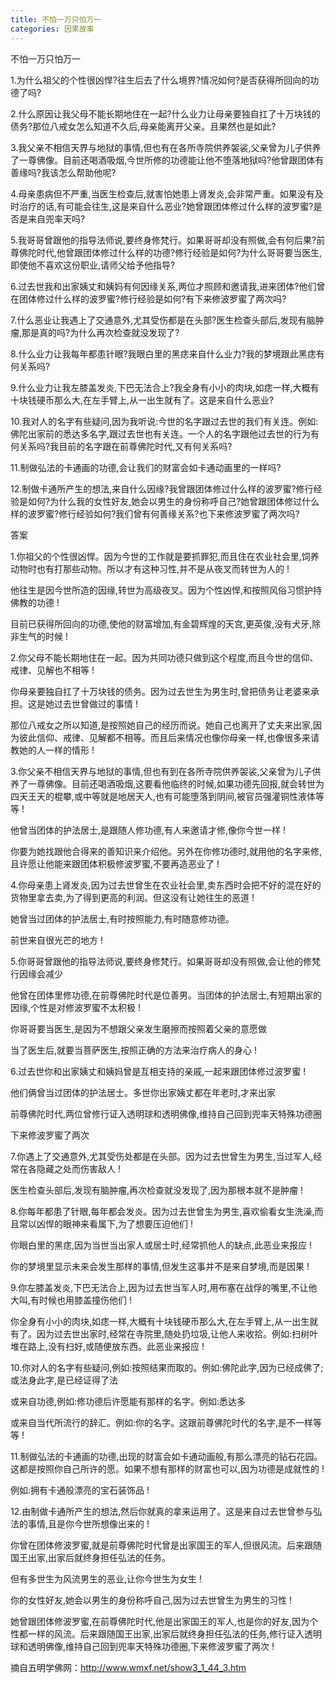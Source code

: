 ```yaml
---
title: 不怕一万只怕万一
categories: 因果故事
---
```



	   
不怕一万只怕万一

1.为什么祖父的个性很凶悍?往生后去了什么境界?情况如何?是否获得所回向的功德了吗?

2.什么原因让我父母不能长期地住在一起?什么业力让母亲要独自扛了十万块钱的债务?那位八戒女怎么知道不久后,母亲能离开父亲。且果然也是如此?

3.我父亲不相信天界与地狱的事情,但也有在各所寺院供养袈裟,父亲曾为儿子供养了一尊佛像。目前还喝酒吸烟,今世所修的功德能让他不堕落地狱吗?他曾跟团体有善缘吗?我该怎么帮助他呢?

4.母亲患病但不严重,当医生检查后,就害怕她患上肾发炎,会非常严重。如果没有及时治疗的话,有可能会往生,这是来自什么恶业?她曾跟团体修过什么样的波罗蜜?是否是来自兜率天吗?

5.我哥哥曾跟他的指导法师说,要终身修梵行。如果哥哥却没有照做,会有何后果?前尊佛陀时代,他曾跟团体修过什么样的功德?修行经验是如何?为什么哥哥要当医生,即使他不喜欢这份职业,请师父给予他指导?

6.过去世我和出家姨丈和姨妈有何因缘关系,两位才照顾和邀请我,进来团体?他们曾在团体修过什么样的波罗蜜?修行经验是如何?有下来修波罗蜜了两次吗?

7.什么恶业让我遇上了交通意外,尤其受伤都是在头部?医生检查头部后,发现有脑肿瘤,那是真的吗?为什么再次检查就没发现了?

8.什么业力让我每年都患针眼?我眼白里的黑痣来自什么业力?我的梦境跟此黑痣有何关系吗?

9.什么业力让我左膝盖发炎,下巴无法合上?我全身有小小的肉块,如痣一样,大概有十块钱硬币那么大,在左手臂上,从一出生就有了。这是来自什么恶业?

10.我对人的名字有些疑问,因为我听说:今世的名字跟过去世的我们有关连。例如:佛陀出家前的悉达多名字,跟过去世也有关连。一个人的名字跟他过去世的行为有何关系吗?我目前的名字跟在前尊佛陀时代,又有何关系吗?

11.制做弘法的卡通画的功德,会让我们的财富会如卡通动画里的一样吗?

12.制做卡通所产生的想法,来自什么因缘?我曾跟团体修过什么样的波罗蜜?修行经验是如何?为什么我的女性好友,她会以男生的身份称呼自己?她曾跟团体修过什么样的波罗蜜?修行经验如何?我们曾有何善缘关系?也下来修波罗蜜了两次吗?

答案

1.你祖父的个性很凶悍。因为今世的工作就是要抓罪犯,而且住在农业社会里,饲养动物时也有打那些动物。所以才有这种习性,并不是从夜叉而转世为人的 !

他往生是因今世所造的因缘,转世为高级夜叉。因为个性凶悍,和按照风俗习惯护持佛教的功德 !

目前已获得所回向的功德,使他的财富增加,有金碧辉煌的天宫,更英俊,没有犬牙,除非生气的时候 !

2.你父母不能长期地住在一起。因为共同功德只做到这个程度,而且今世的信仰、戒律、见解也不相等 !

你母亲要独自扛了十万块钱的债务。因为过去世生为男生时,曾把债务让老婆来承担。这是她过去世曾做过的事情 !

那位八戒女之所以知道,是按照她自己的经历而说。她自己也离开了丈夫来出家,因为彼此信仰、戒律、见解都不相等。而且后来情况也像你母亲一样,也像很多来请教她的人一样的情形 !

3.你父亲不相信天界与地狱的事情,但也有到在各所寺院供养袈裟,父亲曾为儿子供养了一尊佛像。目前还喝酒吸烟,这要看他临终的时候,如果功德先回报,就会转世为四天王天的棍攀,或中等就是地居天人,也有可能堕落到阴间,被官员强灌铜性液体等等 !

他曾当团体的护法居士,是跟随人修功德,有人来邀请才修,像你今世一样 !

你要为她找跟他合得来的善知识来介绍他。另外在你修功德时,就用他的名字来修,且许愿让他能来跟团体积极修波罗蜜,不要再造恶业了 !

4.你母亲患上肾发炎,因为过去世曾生在农业社会里,卖东西时会把不好的混在好的货物里拿去卖,为了得到更高的利润。但这没有让她往生的恶道 !

她曾当过团体的护法居士,有时按照能力,有时随意修功德。

前世来自很光芒的地方 !

5.你哥哥曾跟他的指导法师说,要终身修梵行。如果哥哥却没有照做,会让他的修梵行因缘会减少

他曾在团体里修功德,在前尊佛陀时代是位善男。当团体的护法居士,有短期出家的因缘,个性是对修波罗蜜不太积极 !

你哥哥要当医生,是因为不想跟父亲发生磨擦而按照着父亲的意愿做

当了医生后,就要当菩萨医生,按照正确的方法来治疗病人的身心 !

6.过去世你和出家姨丈和姨妈曾是互相支持的亲戚,一起来跟团体修过波罗蜜 !

他们俩曾当过团体的护法居士。多世你出家姨丈都在年老时,才来出家

前尊佛陀时代,两位曾修行证入透明球和透明佛像,维持自己回到兜率天特殊功德圈

下来修波罗蜜了两次

7.你遇上了交通意外,尤其受伤处都是在头部。因为过去世曾生为男生,当过军人,经常在各隐藏之处而伤害敌人 !

医生检查头部后,发现有脑肿瘤,再次检查就没发现了,因为那根本就不是肿瘤 !

8.你每年都患了针眼,每年都会发炎。因为过去世曾生为男生,喜欢偷看女生洗澡,而且常以凶悍的眼神来看属下,为了想要压迫他们 !

你眼白里的黑痣,因为当世当出家人或居士时,经常抓他人的缺点,此恶业来报应 !

你的梦境里显示未来会发生那样的事情,但发生这事并不是来自梦境,而是因果 !

9.你左膝盖发炎,下巴无法合上,因为过去世当军人时,用布塞在战俘的嘴里,不让他大叫,有时候也用膝盖撞伤他们 !

你全身有小小的肉块,如痣一样,大概有十块钱硬币那么大,在左手臂上,从一出生就有了。因为过去世出家时,经常在寺院里,随处扔垃圾,让他人来收拾。例如:扫树叶堆在路上,没有扫好,或随便放东西。此恶业来报应 !

10.你对人的名字有些疑问,例如:按照结果而取的。例如:佛陀此字,因为已经成佛了;或法身此字,是已经证得了法

或来自功德,例如:修功德后许愿能有那样的名字。例如:悉达多

或来自当代所流行的辞汇。例如:你的名字。这跟前尊佛陀时代的名字,是不一样等等 !

11.制做弘法的卡通画的功德,出现的财富会如卡通动画般,有那么漂亮的钻石花园。这都是按照你自己所许的愿。如果不想有那样的财富也可以,因为功德是成就性的 !

例如:拥有卡通般漂亮的宝石装饰品 !

12.由制做卡通所产生的想法,然后你就真的拿来运用了。这是来自过去世曾参与弘法的事情,且是你今世所想像出来的 !

你曾在团体修波罗蜜,就是前尊佛陀时代曾是出家国王的军人,但很风流。后来跟随国王出家,出家后就终身担任弘法的任务。

但有多世生为风流男生的恶业,让你今世生为女生 !

你的女性好友,她会以男生的身份称呼自己,因为过去世曾生为男生的习性 !

她曾跟团体修波罗蜜,在前尊佛陀时代,他是出家国王的军人,也是你的好友,因为个性都一样的风流。后来跟随国王出家,出家后就终身担任弘法的任务,修行证入透明球和透明佛像,维持自己回到兜率天特殊功德圈,下来修波罗蜜了两次 !
　 　

摘自五明学佛网：http://www.wmxf.net/show3_1_44_3.htm